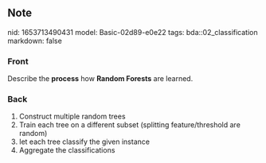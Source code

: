 ## Note
nid: 1653713490431
model: Basic-02d89-e0e22
tags: bda::02_classification
markdown: false

### Front
Describe the <b>process</b> how <b>Random Forests</b> are learned.

### Back
<ol>
  <li>Construct multiple random trees
  <li>Train each tree on a different subset (splitting
  feature/threshold are random)
  <li>let each tree classify the given instance
  <li>Aggregate the classifications
</ol>
